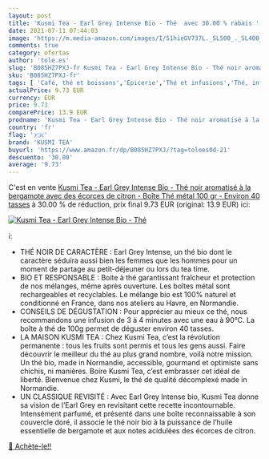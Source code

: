 ```yaml
---
layout: post
title: 'Kusmi Tea - Earl Grey Intense Bio - Thé  avec 30.00 % rabais '
date: 2021-07-11 07:44:03
image: 'https://m.media-amazon.com/images/I/51hieGV737L._SL500_._SL400_.jpg'
comments: true
category: ofertas
author: 'tole.es'
slug: 'B085HZ7PXJ-fr Kusmi Tea - Earl Grey Intense Bio - Thé noir aromatisé à...'
sku: 'B085HZ7PXJ-fr'
tags: [ 'Café, thé et boissons','Epicerie','Thé et infusions','Thé, infusion et chocolat chaud','kusmi tea','Épicerie', ]
actualPrice: 9.73 EUR
currency: EUR
price: 9.73
comparePrice: 13.9 EUR
prodname: 'Kusmi Tea - Earl Grey Intense Bio - Thé noir aromatisé à la bergamote avec des écorces de citron - Boîte Thé métal 100 gr - Environ 40 tasses'
country: 'fr'
flag: '🇫🇷'
brand: 'KUSMI TEA'
buyurl: 'https://www.amazon.fr/dp/B085HZ7PXJ/?tag=tolees0d-21'
descuento: '30.00'
average: '9.73'
---
```


C'est en vente [Kusmi Tea - Earl Grey Intense Bio - Thé noir aromatisé à la bergamote avec des écorces de citron - Boîte Thé métal 100 gr - Environ 40 tasses](https://www.amazon.fr/dp/B085HZ7PXJ/?tag=tolees0d-21)  à  30.00 % de réduction, prix final  9.73 EUR (original: 13.9 EUR) ici:

[![Kusmi Tea - Earl Grey Intense Bio - Thé ](https://m.media-amazon.com/images/I/51hieGV737L._SL500_._SL400_.jpg)](https://www.amazon.fr/dp/B085HZ7PXJ/?tag=tolees0d-21)

ℹ️:

- THÉ NOIR DE CARACTÈRE : Earl Grey Intense, un thé bio dont le caractère séduira aussi bien les femmes que les hommes pour un moment de partage au petit-déjeuner ou lors du tea time.
- BIO ET RESPONSABLE : Boite à thé garantissant fraîcheur et protection de nos mélanges, même après ouverture. Les boîtes métal sont rechargeables et recyclables. Le mélange bio est 100% naturel et conditionné en France, dans nos ateliers au Havre, en Normandie.
- CONSEILS DE DÉGUSTATION : Pour apprécier au mieux ce thé, nous recommandons une infusion de 3 à 4 minutes avec une eau à 90°C. La boîte à thé de 100g permet de déguster environ 40 tasses.
- LA MAISON KUSMI TEA : Chez Kusmi Tea, c’est la révolution permanente : tous les fruits sont permis et tous les gens aussi. Faire découvrir le meilleur du thé au plus grand nombre, voilà notre mission. Un thé bio, made in Normandie, accessible, gourmand et optimiste sans chichis, ni manières. Boire Kusmi Tea, c’est embrasser cet idéal de liberté. Bienvenue chez Kusmi, le thé de qualité décomplexé made in Normandie.
- UN CLASSIQUE REVISITÉ : Avec Earl Grey Intense bio, Kusmi Tea donne sa vision de l’Earl Grey en revisitant cette recette incontournable. Intensément parfumé, et présenté dans une boîte reconnaissable à son couvercle doré, il associe le thé noir bio à la puissance de l’huile essentielle de bergamote et aux notes acidulées des écorces de citron.

[🛒 Achète-le!!](https://www.amazon.fr/dp/B085HZ7PXJ/?tag=tolees0d-21)
